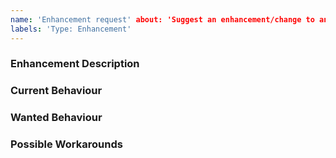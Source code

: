 ```yaml
---
name: 'Enhancement request' about: 'Suggest an enhancement/change to an existing feature for the GiftCard Demo' title:
labels: 'Type: Enhancement'
---
```


<!-- Please use markdown (https://guides.github.com/features/mastering-markdown/) semantics throughout the enhancement description. -->

### Enhancement Description

<!-- Please provide a description of the feature you envision. -->

### Current Behaviour

<!-- Please share the current behaviour of Axon Framework around this topic, if applicable. -->

### Wanted Behaviour

<!-- Please described the desired outcome through Axon Framework around the suggested enhancement. -->

### Possible Workarounds

<!-- If applicable, share any workarounds for the described enhancement. -->
